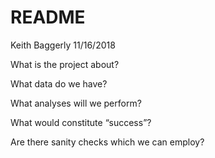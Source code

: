 README
================
Keith Baggerly
11/16/2018

What is the project about?

What data do we have?

What analyses will we perform?

What would constitute “success”?

Are there sanity checks which we can employ?
